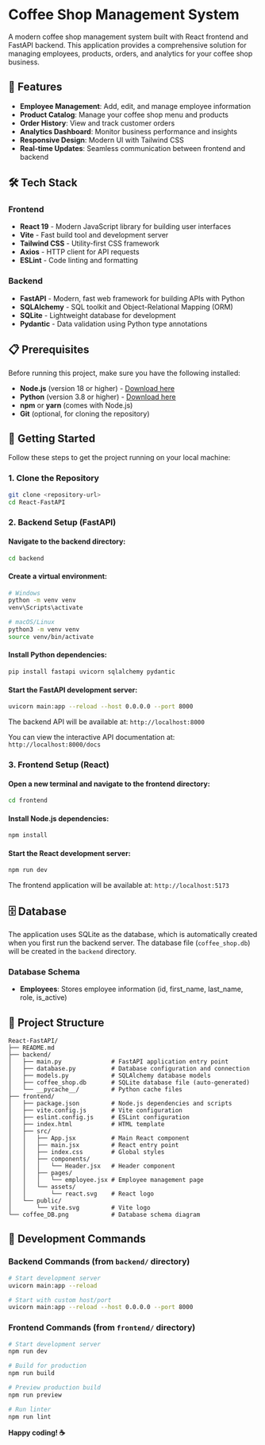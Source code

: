 # Coffee Shop Management System

A modern coffee shop management system built with React frontend and FastAPI backend. This application provides a comprehensive solution for managing employees, products, orders, and analytics for your coffee shop business.

## 🚀 Features

- **Employee Management**: Add, edit, and manage employee information
- **Product Catalog**: Manage your coffee shop menu and products
- **Order History**: View and track customer orders
- **Analytics Dashboard**: Monitor business performance and insights
- **Responsive Design**: Modern UI with Tailwind CSS
- **Real-time Updates**: Seamless communication between frontend and backend

## 🛠️ Tech Stack

### Frontend
- **React 19** - Modern JavaScript library for building user interfaces
- **Vite** - Fast build tool and development server
- **Tailwind CSS** - Utility-first CSS framework
- **Axios** - HTTP client for API requests
- **ESLint** - Code linting and formatting

### Backend
- **FastAPI** - Modern, fast web framework for building APIs with Python
- **SQLAlchemy** - SQL toolkit and Object-Relational Mapping (ORM)
- **SQLite** - Lightweight database for development
- **Pydantic** - Data validation using Python type annotations

## 📋 Prerequisites

Before running this project, make sure you have the following installed:

- **Node.js** (version 18 or higher) - [Download here](https://nodejs.org/)
- **Python** (version 3.8 or higher) - [Download here](https://python.org/)
- **npm** or **yarn** (comes with Node.js)
- **Git** (optional, for cloning the repository)

## 🚀 Getting Started

Follow these steps to get the project running on your local machine:

### 1. Clone the Repository

```bash
git clone <repository-url>
cd React-FastAPI
```

### 2. Backend Setup (FastAPI)

#### Navigate to the backend directory:
```bash
cd backend
```

#### Create a virtual environment:
```bash
# Windows
python -m venv venv
venv\Scripts\activate

# macOS/Linux
python3 -m venv venv
source venv/bin/activate
```

#### Install Python dependencies:
```bash
pip install fastapi uvicorn sqlalchemy pydantic
```

#### Start the FastAPI development server:
```bash
uvicorn main:app --reload --host 0.0.0.0 --port 8000
```

The backend API will be available at: `http://localhost:8000`

You can view the interactive API documentation at: `http://localhost:8000/docs`

### 3. Frontend Setup (React)

#### Open a new terminal and navigate to the frontend directory:
```bash
cd frontend
```

#### Install Node.js dependencies:
```bash
npm install
```

#### Start the React development server:
```bash
npm run dev
```

The frontend application will be available at: `http://localhost:5173`

## 🗄️ Database

The application uses SQLite as the database, which is automatically created when you first run the backend server. The database file (`coffee_shop.db`) will be created in the `backend` directory.

### Database Schema

- **Employees**: Stores employee information (id, first_name, last_name, role, is_active)

## 📁 Project Structure

```
React-FastAPI/
├── README.md
├── backend/
│   ├── main.py              # FastAPI application entry point
│   ├── database.py          # Database configuration and connection
│   ├── models.py            # SQLAlchemy database models
│   ├── coffee_shop.db       # SQLite database file (auto-generated)
│   └── __pycache__/         # Python cache files
├── frontend/
│   ├── package.json         # Node.js dependencies and scripts
│   ├── vite.config.js       # Vite configuration
│   ├── eslint.config.js     # ESLint configuration
│   ├── index.html           # HTML template
│   ├── src/
│   │   ├── App.jsx          # Main React component
│   │   ├── main.jsx         # React entry point
│   │   ├── index.css        # Global styles
│   │   ├── components/
│   │   │   └── Header.jsx   # Header component
│   │   ├── pages/
│   │   │   └── employee.jsx # Employee management page
│   │   └── assets/
│   │       └── react.svg    # React logo
│   └── public/
│       └── vite.svg         # Vite logo
└── coffee_DB.png            # Database schema diagram
```

## 🔧 Development Commands

### Backend Commands (from `backend/` directory)
```bash
# Start development server
uvicorn main:app --reload

# Start with custom host/port
uvicorn main:app --reload --host 0.0.0.0 --port 8000
```

### Frontend Commands (from `frontend/` directory)
```bash
# Start development server
npm run dev

# Build for production
npm run build

# Preview production build
npm run preview

# Run linter
npm run lint
```



**Happy coding! ☕️**

